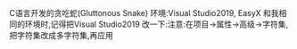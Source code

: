 C语言开发的贪吃蛇(Gluttonous Snake)
环境:Visual Studio2019, EasyX
和我相同的环境时,记得把Visual Studio2019 改一下:注意:在项目->属性->高级->字符集,把字符集改成多字符集,再应用
